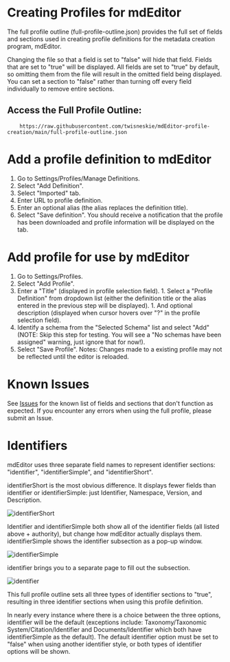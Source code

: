 # Creating Profiles for mdEditor
The full profile outline (full-profile-outline.json) provides the full set of fields and sections used in creating profile definitions for the metadata creation program, mdEditor.

Changing the file so that a field is set to "false" will hide that field. Fields that are set to "true" will be displayed. All fields are set to "true" by default, so omitting them from the file will result in the omitted field being displayed. You can set a section to "false" rather than turning off every field individually to remove entire sections.

## Access the Full Profile Outline:
		https://raw.githubusercontent.com/twisneskie/mdEditor-profile-creation/main/full-profile-outline.json

# Add a profile definition to mdEditor
1. Go to Settings/Profiles/Manage Definitions.
2. Select "Add Definition".
3. Select "Imported" tab.
3. Enter URL to profile definition.
4. Enter an optional alias (the alias replaces the definition title).
5. Select "Save definition". You should receive a notification that the profile has been downloaded and profile information will be displayed on the tab.

# Add profile for use by mdEditor
1. Go to Settings/Profiles.
2. Select "Add Profile".
3. Enter a "Title" (displayed in profile selection field). 1. Select a "Profile Definition" from dropdown list (either the definition title or the alias entered in the previous step will be displayed). 1. And optional description (displayed when cursor hovers over "?" in the profile selection field).
4. Identify a schema from the "Selected Schema" list and select "Add" (NOTE: Skip this step for testing. You will see a "No schemas have been assigned" warning, just ignore that for now!).
5. Select "Save Profile".
Notes: Changes made to a existing profile may not be reflected until the editor is reloaded.

# Known Issues
See [Issues](https://github.com/twisneskie/mdEditor-profile-creation/issues) for the known list of fields and sections that don't function as expected. If you encounter any errors when using the full profile, please submit an Issue.

# Identifiers
mdEditor uses three separate field names to represent identifier sections: "identifier", "identifierSimple", and "identifierShort".

identifierShort is the most obvious difference. It displays fewer fields than identifier or identifierSimple: just Identifier, Namespace, Version, and Description.

![identifierShort](pictures/identifierShort.png)


Identifier and identifierSimple both show all of the identifier fields (all listed above + authority), but change how mdEditor actually displays them. identifierSimple shows the identifier subsection as a pop-up window.

![identifierSimple](pictures/identifierSimple.png)

identifier brings you to a separate page to fill out the subsection.

![identifier](pictures/identifier.png)

This full profile outline sets all three types of identifier sections to "true", resulting in three identifier sections when using this profile definition.

In nearly every instance where there is a choice between the three options, identifier will be the default (exceptions include: Taxonomy/Taxonomic System/Citation/Identifier and Documents/Identifier which both have identifierSimple as the default). The default identifier option must be set to "false" when using another identifier style, or both types of identifier options will be shown.
